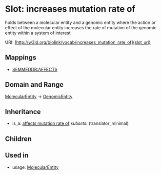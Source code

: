 # Slot: increases mutation rate of


holds between a molecular entity and a genomic entity where the action or effect of the molecular entity increases the rate of mutation of the genomic entity within a system of interest

URI: [http://w3id.org/biolink/vocab/increases_mutation_rate_of](slot_uri)
## Mappings

 * [SEMMEDDB:AFFECTS](http://purl.obolibrary.org/obo/SEMMEDDB_AFFECTS)
## Domain and Range

[MolecularEntity](MolecularEntity.md) -> [GenomicEntity](GenomicEntity.md)
## Inheritance

 *  is_a: [affects mutation rate of](affects_mutation_rate_of.md) *subsets*: (translator_minimal)
## Children

## Used in

 *  usage: [MolecularEntity](MolecularEntity.md)
